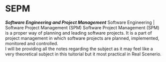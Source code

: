# SEPM
***Software Engineering and Project Management***
Software Engineering | Software Project Management (SPM) Software Project Management (SPM) is a proper way of planning and leading software projects. It is a part of project management in which software projects are planned, implemented, monitored and controlled.<br>
I will be providing all the notes regarding the subject as it may feel like a very theoretical subject in this tuitorial but it most practical in Real Scenerio.<br>


